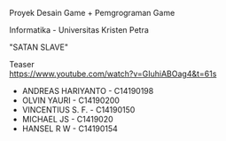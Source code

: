 Proyek Desain Game + Pemgrograman Game </br>

Informatika - Universitas Kristen Petra </br>

"SATAN SLAVE" </br>
 
Teaser </br>
https://www.youtube.com/watch?v=GIuhiABOag4&t=61s </br>

- ANDREAS HARIYANTO - C14190198 </br>
- OLVIN YAURI - C14190200 </br>
- VINCENTIUS S. F. - C14190150 </br>
- MICHAEL JS - C1419020 </br>
- HANSEL R W - C14190154 </br>
 


